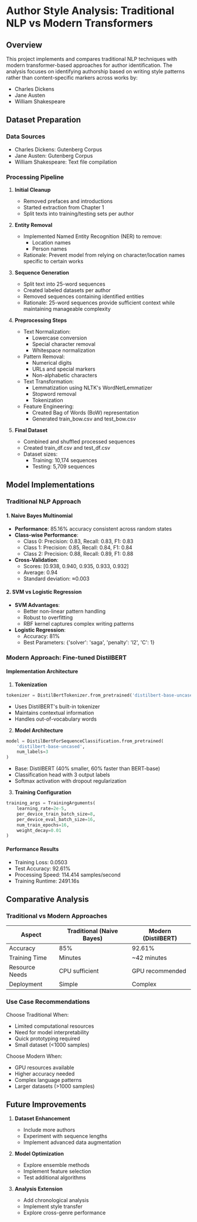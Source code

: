 # Author Style Analysis: Traditional NLP vs Modern Transformers

## Overview

This project implements and compares traditional NLP techniques with modern transformer-based approaches for author identification. The analysis focuses on identifying authorship based on writing style patterns rather than content-specific markers across works by:
- Charles Dickens
- Jane Austen
- William Shakespeare

## Dataset Preparation

### Data Sources
- Charles Dickens: Gutenberg Corpus
- Jane Austen: Gutenberg Corpus
- William Shakespeare: Text file compilation

### Processing Pipeline

1. **Initial Cleanup**
   - Removed prefaces and introductions
   - Started extraction from Chapter 1
   - Split texts into training/testing sets per author

2. **Entity Removal**
   - Implemented Named Entity Recognition (NER) to remove:
     - Location names
     - Person names
   - Rationale: Prevent model from relying on character/location names specific to certain works

3. **Sequence Generation**
   - Split text into 25-word sequences
   - Created labeled datasets per author
   - Removed sequences containing identified entities
   - Rationale: 25-word sequences provide sufficient context while maintaining manageable complexity

4. **Preprocessing Steps**
   - Text Normalization:
     - Lowercase conversion
     - Special character removal
     - Whitespace normalization
   - Pattern Removal:
     - Numerical digits
     - URLs and special markers
     - Non-alphabetic characters
   - Text Transformation:
     - Lemmatization using NLTK's WordNetLemmatizer
     - Stopword removal
     - Tokenization
   - Feature Engineering:
     - Created Bag of Words (BoW) representation
     - Generated train_bow.csv and test_bow.csv

5. **Final Dataset**
   - Combined and shuffled processed sequences
   - Created train_df.csv and test_df.csv
   - Dataset sizes:
     - Training: 10,174 sequences
     - Testing: 5,709 sequences

## Model Implementations

### Traditional NLP Approach

#### 1. Naive Bayes Multinomial
- **Performance**: 85.16% accuracy consistent across random states
- **Class-wise Performance**:
  - Class 0: Precision: 0.83, Recall: 0.83, F1: 0.83
  - Class 1: Precision: 0.85, Recall: 0.84, F1: 0.84
  - Class 2: Precision: 0.88, Recall: 0.89, F1: 0.88
- **Cross-Validation**:
  - Scores: [0.938, 0.940, 0.935, 0.933, 0.932]
  - Average: 0.94
  - Standard deviation: ≈0.003

#### 2. SVM vs Logistic Regression
- **SVM Advantages**:
  - Better non-linear pattern handling
  - Robust to overfitting
  - RBF kernel captures complex writing patterns
- **Logistic Regression**:
  - Accuracy: 81%
  - Best Parameters: {'solver': 'saga', 'penalty': 'l2', 'C': 1}

### Modern Approach: Fine-tuned DistilBERT

#### Implementation Architecture

1. **Tokenization**
```python
tokenizer = DistilBertTokenizer.from_pretrained('distilbert-base-uncased')
```
- Uses DistilBERT's built-in tokenizer
- Maintains contextual information
- Handles out-of-vocabulary words

2. **Model Architecture**
```python
model = DistilBertForSequenceClassification.from_pretrained(
    'distilbert-base-uncased',
    num_labels=3
)
```
- Base: DistilBERT (40% smaller, 60% faster than BERT-base)
- Classification head with 3 output labels
- Softmax activation with dropout regularization

3. **Training Configuration**
```python
training_args = TrainingArguments(
    learning_rate=2e-5,
    per_device_train_batch_size=8,
    per_device_eval_batch_size=16,
    num_train_epochs=16,
    weight_decay=0.01
)
```

#### Performance Results
- Training Loss: 0.0503
- Test Accuracy: 92.61%
- Processing Speed: 114.414 samples/second
- Training Runtime: 2491.16s

## Comparative Analysis

### Traditional vs Modern Approaches

|Aspect|Traditional (Naive Bayes)|Modern (DistilBERT)|
|------|------------------------|-------------------|
|Accuracy|85%|92.61%|
|Training Time|Minutes|~42 minutes|
|Resource Needs|CPU sufficient|GPU recommended|
|Deployment|Simple|Complex|

### Use Case Recommendations

Choose Traditional When:
- Limited computational resources
- Need for model interpretability
- Quick prototyping required
- Small dataset (<1000 samples)

Choose Modern When:
- GPU resources available
- Higher accuracy needed
- Complex language patterns
- Larger datasets (>1000 samples)

## Future Improvements

1. **Dataset Enhancement**
   - Include more authors
   - Experiment with sequence lengths
   - Implement advanced data augmentation

2. **Model Optimization**
   - Explore ensemble methods
   - Implement feature selection
   - Test additional algorithms

3. **Analysis Extension**
   - Add chronological analysis
   - Implement style transfer
   - Explore cross-genre performance

